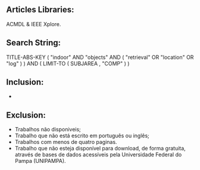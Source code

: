 ## Articles Libraries:

ACMDL & IEEE Xplore.

## Search String:

TITLE-ABS-KEY ( "indoor"  AND  "objects"  AND  ( "retrieval"  OR  "location"  OR  "log" ) )  AND  ( LIMIT-TO ( SUBJAREA ,  "COMP" ) ) 

## Inclusion:

*

## Exclusion:

* Trabalhos não disponiveis;
* Trabalho que não está escrito em português ou inglês;
* Trabalhos com menos de quatro paginas.
* Trabalho que não esteja disponível para download, de forma gratuita, através de bases de dados acessíveis pela Universidade Federal do Pampa (UNIPAMPA).
